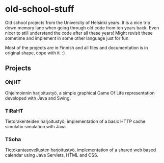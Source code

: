 old-school-stuff
================

Old school projects from the University of Helsinki years. It is a nice trip down memory lane when going through old code from ten years back. Even nicer to still understand the code after all these years! Might revisit these sometime and implement in some other language just for fun.

Most of the projects are in Finnish and all files and documentation is in original shape, cope with it. :)


Projects
--------

### OhjHT

Ohjelmoinnin harjoitustyö, a simple graphical Game Of Life representation developed with Java and Swing. 

### TiRaHT

Tietorakenteiden harjoitustyö, implementation of a basic HTTP cache simulatio simulation with Java. 

### TSoha

Tietokantasovellusten harjoitustyö, implementation of a shared web based calendar using Java Servlets, HTML and CSS.
